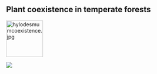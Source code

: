 ## Plant coexistence in temperate forests

<img src="https://jaredjbeck.github.io/hylodesmumcoexistence.jpg" alt="hylodesmumcoexistence.jpg" style="width:100px;"/>

![](https://jaredjbeck.github.io/hylodesmumcoexistence.jpg)
